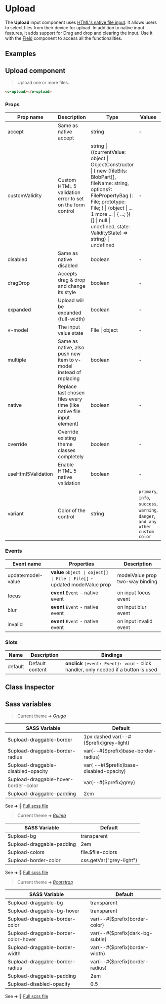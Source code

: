 # Upload

<section class="odocs-head">

The **Upload** input component uses [HTML's native file input](https://developer.mozilla.org/en-US/docs/Web/HTML/Element/input/file). It allows users to select files from their device for upload. In addition to native input features, it adds support for Drag and drop and clearing the input.
Use it with the [Field](/components/Field) component to access all the functionalities.

</section>

<section class="odocs-examples">

## Examples

<example-upload />

</section>

<section class="odocs-specs">

## Upload component

> Upload one or more files.

```html
<o-upload></o-upload>
```

### Props

| Prop name          | Description                                                           | Type                                                                                                                                                                                                                                                                             | Values                                                                          | Default                                                                                                                                             |
| ------------------ | --------------------------------------------------------------------- | -------------------------------------------------------------------------------------------------------------------------------------------------------------------------------------------------------------------------------------------------------------------------------- | ------------------------------------------------------------------------------- | --------------------------------------------------------------------------------------------------------------------------------------------------- |
| accept             | Same as native accept                                                 | string                                                                                                                                                                                                                                                                           | -                                                                               |                                                                                                                                                     |
| customValidity     | Custom HTML 5 validation error to set on the form control             | string \| ((currentValue: object \| ObjectConstructor \| { new (fileBits: BlobPart[], fileName: string, options?: FilePropertyBag ): File; prototype: File; } \| (object \| ... 1 more ... \| { ...; })[] \| null \| undefined, state: ValidityState) =&gt; string) \| undefined | -                                                                               | <code style='white-space: nowrap; padding: 0;'>""</code>                                                                                            |
| disabled           | Same as native disabled                                               | boolean                                                                                                                                                                                                                                                                          | -                                                                               | <code style='white-space: nowrap; padding: 0;'>false</code>                                                                                         |
| dragDrop           | Accepts drag & drop and change its style                              | boolean                                                                                                                                                                                                                                                                          | -                                                                               | <code style='white-space: nowrap; padding: 0;'>false</code>                                                                                         |
| expanded           | Upload will be expanded (full-width)                                  | boolean                                                                                                                                                                                                                                                                          | -                                                                               | <code style='white-space: nowrap; padding: 0;'>false</code>                                                                                         |
| v-model            | The input value state                                                 | File \| object                                                                                                                                                                                                                                                                   | -                                                                               |                                                                                                                                                     |
| multiple           | Same as native, also push new item to v-model instead of replacing    | boolean                                                                                                                                                                                                                                                                          | -                                                                               | <code style='white-space: nowrap; padding: 0;'></code>                                                                                              |
| native             | Replace last chosen files every time (like native file input element) | boolean                                                                                                                                                                                                                                                                          | -                                                                               | <code style='white-space: nowrap; padding: 0;'>true</code>                                                                                          |
| override           | Override existing theme classes completely                            | boolean                                                                                                                                                                                                                                                                          | -                                                                               |                                                                                                                                                     |
| useHtml5Validation | Enable HTML 5 native validation                                       | boolean                                                                                                                                                                                                                                                                          | -                                                                               | <div><small>From <b>config</b>:</small></div><code style='white-space: nowrap; padding: 0;'>{<br>&nbsp;&nbsp;useHtml5Validation: true<br>}</code>   |
| variant            | Color of the control                                                  | string                                                                                                                                                                                                                                                                           | `primary`, `info`, `success`, `warning`, `danger`, `and any other custom color` | <div><small>From <b>config</b>:</small></div><code style='white-space: nowrap; padding: 0;'>upload: {<br>&nbsp;&nbsp;variant: undefined<br>}</code> |

### Events

| Event name         | Properties                                                                 | Description                     |
| ------------------ | -------------------------------------------------------------------------- | ------------------------------- |
| update:model-value | **value** `object \| object[] \| File \| File[]` - updated modelValue prop | modelValue prop two-way binding |
| focus              | **event** `Event` - native event                                           | on input focus event            |
| blur               | **event** `Event` - native event                                           | on input blur event             |
| invalid            | **event** `Event` - native event                                           | on input invalid event          |

### Slots

| Name    | Description     | Bindings                                                                            |
| ------- | --------------- | ----------------------------------------------------------------------------------- |
| default | Default content | **onclick** `(event: Event): void` - click handler, only needed if a button is used |

</section>

<section class="odocs-classes">

## Class Inspector

<inspector-upload-viewer />

</section>

<section class="odocs-style">

## Sass variables

<div class="theme-oruga">

> Current theme ➜ _[Oruga](https://github.com/oruga-ui/theme-oruga)_

| SASS Variable                        | Default                                 |
| ------------------------------------ | --------------------------------------- |
| $upload-draggable-border             | 1px dashed var(--#{$prefix}grey-light)  |
| $upload-draggable-border-radius      | var(--#{$prefix}base-border-radius)     |
| $upload-draggable-disabled-opacity   | var( --#{$prefix}base-disabled-opacity) |
| $upload-draggable-hover-border-color | var(--#{$prefix}grey)                   |
| $upload-draggable-padding            | 2em                                     |

See ➜ 📄 [Full scss file](https://github.com/oruga-ui/theme-oruga/tree/main/src/assets/scss/components/_upload.scss)

</div>
<div class="theme-bulma">

> Current theme ➜ _[Bulma](https://github.com/oruga-ui/theme-bulma)_

| SASS Variable             | Default                  |
| ------------------------- | ------------------------ |
| $upload-bg                | transparent              |
| $upload-draggable-padding | 2em                      |
| $upload-colors            | file.$file-colors        |
| $upload-border-color      | css.getVar("grey-light") |

See ➜ 📄 [Full scss file](https://github.com/oruga-ui/theme-bulma/tree/main/src/assets/scss/components/_upload.scss)

</div>
<div class="theme-bootstrap">

> Current theme ➜ _[Bootstrap](https://github.com/oruga-ui/theme-bootstrap)_

| SASS Variable                        | Default                         |
| ------------------------------------ | ------------------------------- |
| $upload-draggable-bg                 | transparent                     |
| $upload-draggable-bg-hover           | transparent                     |
| $upload-draggable-border-color       | var(--#{$prefix}border-color)   |
| $upload-draggable-border-color-hover | var(--#{$prefix}dark-bg-subtle) |
| $upload-draggable-border-width       | var(--#{$prefix}border-width)   |
| $upload-draggable-border-radius      | var(--#{$prefix}border-radius)  |
| $upload-draggable-padding            | 2em                             |
| $upload-disabled-opacity             | 0.5                             |

See ➜ 📄 [Full scss file](https://github.com/oruga-ui/theme-bootstrap/tree/main/src/assets/scss/components/_upload.scss)

</div>

</section>
